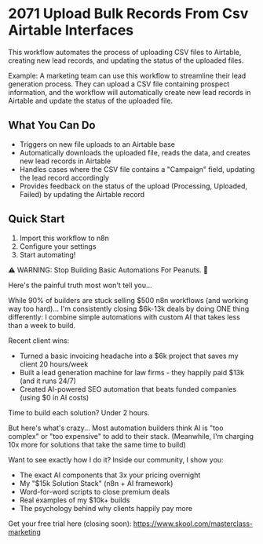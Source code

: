 # 2071 Upload Bulk Records From Csv Airtable Interfaces

This workflow automates the process of uploading CSV files to Airtable, creating new lead records, and updating the status of the uploaded files.

Example: A marketing team can use this workflow to streamline their lead generation process. They can upload a CSV file containing prospect information, and the workflow will automatically create new lead records in Airtable and update the status of the uploaded file.

## What You Can Do
- Triggers on new file uploads to an Airtable base
- Automatically downloads the uploaded file, reads the data, and creates new lead records in Airtable
- Handles cases where the CSV file contains a "Campaign" field, updating the lead record accordingly
- Provides feedback on the status of the upload (Processing, Uploaded, Failed) by updating the Airtable record

## Quick Start
1. Import this workflow to n8n
2. Configure your settings
3. Start automating!

⚠️ WARNING: Stop Building Basic Automations For Peanuts. 🚫

Here's the painful truth most won't tell you...

While 90% of builders are stuck selling $500 n8n workflows (and working way too hard)...
I'm consistently closing $6k-13k deals by doing ONE thing differently:
I combine simple automations with custom AI that takes less than a week to build.

Recent client wins:
* Turned a basic invoicing headache into a $6k project that saves my client 20 hours/week
* Built a lead generation machine for law firms - they happily paid $13k (and it runs 24/7)
* Created AI-powered SEO automation that beats funded companies (using $0 in AI costs)

Time to build each solution? Under 2 hours.

But here's what's crazy...
Most automation builders think AI is "too complex" or "too expensive" to add to their stack.
(Meanwhile, I'm charging 10x more for solutions that take the same time to build)

Want to see exactly how I do it?
Inside our community, I show you:
* The exact AI components that 3x your pricing overnight
* My "$15k Solution Stack" (n8n + AI framework)
* Word-for-word scripts to close premium deals
* Real examples of my $10k+ builds
* The psychology behind why clients happily pay more

Get your free trial here (closing soon): https://www.skool.com/masterclass-marketing
